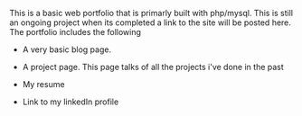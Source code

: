 This is a basic web portfolio that is primarly built with php/mysql. This is still an ongoing project when its completed a link to the site will be posted here. The portfolio includes the following

- A very basic blog page.

- A project page. This page talks of all the projects i've done in the past

- My resume

- Link to my linkedIn profile

